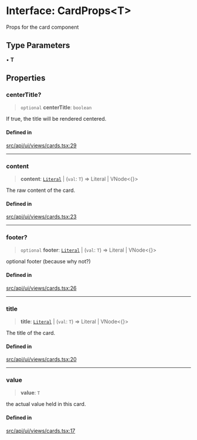 # Interface: CardProps\<T\>

Props for the card component

## Type Parameters

• **T**

## Properties

### centerTitle?

> `optional` **centerTitle**: `boolean`

If true, the title will be rendered centered.

#### Defined in

[src/api/ui/views/cards.tsx:29](https://github.com/blacksmithgu/datacore/blob/68b5529e5bdbcee81e7112d11ecb8c7d40cbb0f2/src/api/ui/views/cards.tsx#L29)

***

### content

> **content**: [`Literal`](../../expressions/type-aliases/Literal.md) \| (`val`: `T`) => Literal \| VNode\<\{\}\>

The raw content of the card.

#### Defined in

[src/api/ui/views/cards.tsx:23](https://github.com/blacksmithgu/datacore/blob/68b5529e5bdbcee81e7112d11ecb8c7d40cbb0f2/src/api/ui/views/cards.tsx#L23)

***

### footer?

> `optional` **footer**: [`Literal`](../../expressions/type-aliases/Literal.md) \| (`val`: `T`) => Literal \| VNode\<\{\}\>

optional footer (because why not?)

#### Defined in

[src/api/ui/views/cards.tsx:26](https://github.com/blacksmithgu/datacore/blob/68b5529e5bdbcee81e7112d11ecb8c7d40cbb0f2/src/api/ui/views/cards.tsx#L26)

***

### title

> **title**: [`Literal`](../../expressions/type-aliases/Literal.md) \| (`val`: `T`) => Literal \| VNode\<\{\}\>

The title of the card.

#### Defined in

[src/api/ui/views/cards.tsx:20](https://github.com/blacksmithgu/datacore/blob/68b5529e5bdbcee81e7112d11ecb8c7d40cbb0f2/src/api/ui/views/cards.tsx#L20)

***

### value

> **value**: `T`

the actual value held in this card.

#### Defined in

[src/api/ui/views/cards.tsx:17](https://github.com/blacksmithgu/datacore/blob/68b5529e5bdbcee81e7112d11ecb8c7d40cbb0f2/src/api/ui/views/cards.tsx#L17)
